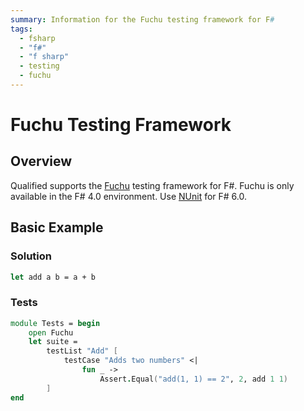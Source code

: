 ```yaml
---
summary: Information for the Fuchu testing framework for F#
tags:
  - fsharp
  - "f#"
  - "f sharp"
  - testing
  - fuchu
---
```


# Fuchu Testing Framework

## Overview

Qualified supports the [Fuchu](https://github.com/mausch/Fuchu) testing framework for F#. Fuchu is only available in the F# 4.0 environment. Use [NUnit](/reference/languages/fsharp/nunit) for F# 6.0.


## Basic Example

### Solution

```fsharp
let add a b = a + b
```

### Tests

```fsharp
module Tests = begin
    open Fuchu
    let suite =
        testList "Add" [
            testCase "Adds two numbers" <|
                fun _ ->
                    Assert.Equal("add(1, 1) == 2", 2, add 1 1)
        ]
end
```
